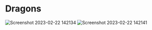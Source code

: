 # Dragons

![Screenshot 2023-02-22 142134](https://user-images.githubusercontent.com/63372032/220622455-88be8a9a-021c-4e90-ad46-aa723e7b8c62.png)
![Screenshot 2023-02-22 142141](https://user-images.githubusercontent.com/63372032/220622477-5b019ff2-3bcb-4167-b8ae-67d6eeed13ee.png)
